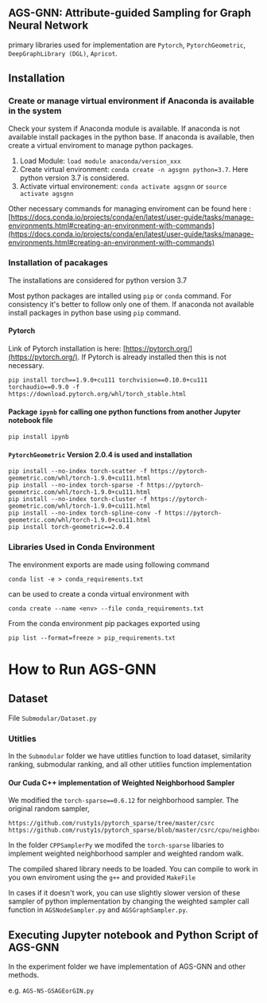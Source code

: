 
## AGS-GNN: Attribute-guided Sampling for Graph Neural Network

primary libraries used for implementation are `Pytorch`, `PytorchGeometric`, `DeepGraphLibrary (DGL)`, `Apricot`.


## Installation

### Create or manage virtual environment if Anaconda is available in the system
Check your system if Anaconda module is available. If anaconda is not available install packages in the python base. If anaconda is available, then create a virtual enviroment to manage python packages.  

1. Load Module: ```load module anaconda/version_xxx```
2. Create virtual environment: ```conda create -n agsgnn python=3.7```. Here python version 3.7 is considered.
3. Activate virtual environement: ```conda activate agsgnn``` or ```source activate agsgnn```

Other necessary commands for managing enviroment can be found here : [https://docs.conda.io/projects/conda/en/latest/user-guide/tasks/manage-environments.html#creating-an-environment-with-commands](https://docs.conda.io/projects/conda/en/latest/user-guide/tasks/manage-environments.html#creating-an-environment-with-commands)

### Installation of pacakages
The installations are considered for python version 3.7

Most python packages are intalled using `pip` or `conda` command. For consistency it's better to follow only one of them. If anaconda not available install packages in python base using `pip` command.

#### Pytorch

Link of Pytorch installation is here: [https://pytorch.org/](https://pytorch.org/).
If Pytorch is already installed then this is not necessary.

```
pip install torch==1.9.0+cu111 torchvision==0.10.0+cu111 torchaudio==0.9.0 -f https://download.pytorch.org/whl/torch_stable.html
```

#### Package `ipynb` for calling one python functions from another Jupyter notebook file

```pip install ipynb```

#### `PytorchGeometric` Version 2.0.4 is used and installation


```
pip install --no-index torch-scatter -f https://pytorch-geometric.com/whl/torch-1.9.0+cu111.html
pip install --no-index torch-sparse -f https://pytorch-geometric.com/whl/torch-1.9.0+cu111.html
pip install --no-index torch-cluster -f https://pytorch-geometric.com/whl/torch-1.9.0+cu111.html
pip install --no-index torch-spline-conv -f https://pytorch-geometric.com/whl/torch-1.9.0+cu111.html
pip install torch-geometric==2.0.4
```

### Libraries Used in Conda Environment

The environment exports are made using following command

```conda list -e > conda_requirements.txt```

can be used to create a conda virtual environment with

```conda create --name <env> --file conda_requirements.txt```

From the conda environment pip packages exported using

```pip list --format=freeze > pip_requirements.txt```



# How to Run AGS-GNN

## Dataset

File `Submodular/Dataset.py`

### Utitlies
In the `Submodular` folder we have utitlies function to load dataset, similarity ranking, submodular ranking, and all other utitlies function implementation


#### Our Cuda C++ implementation of Weighted Neighborhood Sampler 

We modified the `torch-sparse==0.6.12` for neighborhood sampler. The original random sampler,

```
https://github.com/rusty1s/pytorch_sparse/tree/master/csrc
https://github.com/rusty1s/pytorch_sparse/blob/master/csrc/cpu/neighbor_sample_cpu.cpp
```

In the folder `CPPSamplerPy` we modifed the `torch-sparse` libaries to implement weighted neighborhood sampler and weighted random walk.

The compiled shared library needs to be loaded. You can compile to work in you own enviroment using the `g++` and provided `MakeFile`

In cases if it doesn't work, you can use slightly slower version of these sampler of python implementation by changing the weighted sampler call function in `AGSNodeSampler.py` and `AGSGraphSampler.py`.


## Executing Jupyter notebook and Python Script of AGS-GNN

In the experiment folder we have implementation of AGS-GNN and other methods.

e.g. `AGS-NS-GSAGEorGIN.py`





